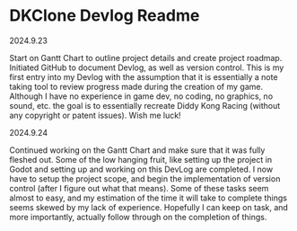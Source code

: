# DKClone Devlog Readme
2024.9.23

Start on Gantt Chart to outline project details and create project roadmap.  Initiated GitHub to document Devlog, as well as version control.
This is my first entry into my Devlog with the assumption that it is essentially a note taking tool to review progress made during the creation of my game. Although I have no experience in game dev, no coding, no graphics, no sound, etc. the goal is to essentially recreate Diddy Kong Racing (without any copyright or patent issues).  Wish me luck!

2024.9.24

Continued working on the Gantt Chart and make sure that it was fully fleshed out.  Some of the low hanging fruit, like setting up the project in Godot and setting up and working on this DevLog are completed.  I now have to setup the project scope, and begin the implementation of version control (after I figure out what that means).  Some of these tasks seem almost to easy, and my estimation of the time it will take to complete things seems skewed by my lack of experience.  Hopefully I can keep on task, and more importantly, actually follow through on the completion of things.
